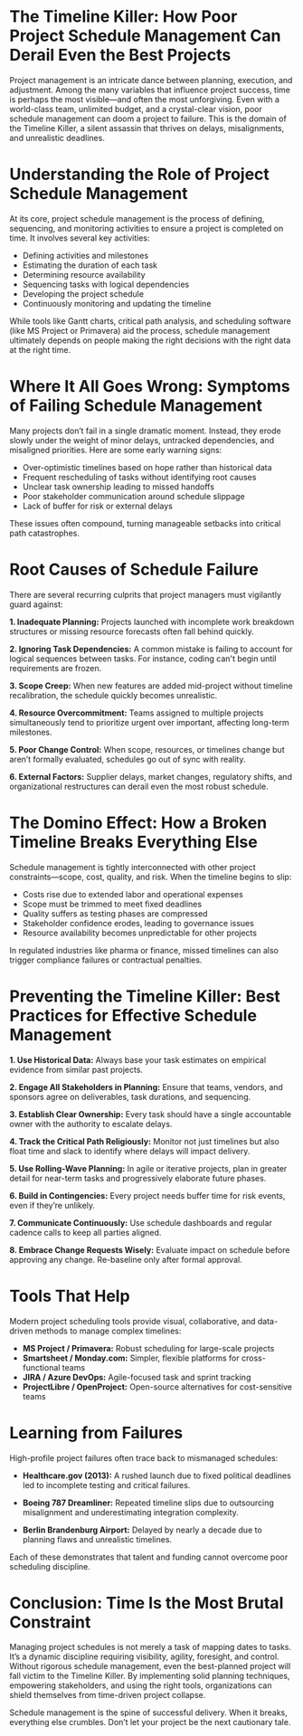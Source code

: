 # **The Timeline Killer: How Poor Project Schedule Management Can Derail Even the Best Projects**

Project management is an intricate dance between planning, execution, and adjustment. Among the many variables that influence project success, time is perhaps the most visible—and often the most unforgiving. Even with a world-class team, unlimited budget, and a crystal-clear vision, poor schedule management can doom a project to failure. This is the domain of the Timeline Killer, a silent assassin that thrives on delays, misalignments, and unrealistic deadlines.

# Understanding the Role of Project Schedule Management

At its core, project schedule management is the process of defining, sequencing, and monitoring activities to ensure a project is completed on time. It involves several key activities:

* Defining activities and milestones
* Estimating the duration of each task
* Determining resource availability
* Sequencing tasks with logical dependencies
* Developing the project schedule
* Continuously monitoring and updating the timeline

While tools like Gantt charts, critical path analysis, and scheduling software (like MS Project or Primavera) aid the process, schedule management ultimately depends on people making the right decisions with the right data at the right time.

# Where It All Goes Wrong: Symptoms of Failing Schedule Management

Many projects don’t fail in a single dramatic moment. Instead, they erode slowly under the weight of minor delays, untracked dependencies, and misaligned priorities. Here are some early warning signs:

* Over-optimistic timelines based on hope rather than historical data
* Frequent rescheduling of tasks without identifying root causes
* Unclear task ownership leading to missed handoffs
* Poor stakeholder communication around schedule slippage
* Lack of buffer for risk or external delays

These issues often compound, turning manageable setbacks into critical path catastrophes.

# Root Causes of Schedule Failure

There are several recurring culprits that project managers must vigilantly guard against:

**1. Inadequate Planning:** Projects launched with incomplete work breakdown structures or missing resource forecasts often fall behind quickly.

**2. Ignoring Task Dependencies:** A common mistake is failing to account for logical sequences between tasks. For instance, coding can't begin until requirements are frozen.

**3. Scope Creep:** When new features are added mid-project without timeline recalibration, the schedule quickly becomes unrealistic.

**4. Resource Overcommitment:** Teams assigned to multiple projects simultaneously tend to prioritize urgent over important, affecting long-term milestones.

**5. Poor Change Control:** When scope, resources, or timelines change but aren’t formally evaluated, schedules go out of sync with reality.

**6. External Factors:** Supplier delays, market changes, regulatory shifts, and organizational restructures can derail even the most robust schedule.

# The Domino Effect: How a Broken Timeline Breaks Everything Else

Schedule management is tightly interconnected with other project constraints—scope, cost, quality, and risk. When the timeline begins to slip:

* Costs rise due to extended labor and operational expenses
* Scope must be trimmed to meet fixed deadlines
* Quality suffers as testing phases are compressed
* Stakeholder confidence erodes, leading to governance issues
* Resource availability becomes unpredictable for other projects

In regulated industries like pharma or finance, missed timelines can also trigger compliance failures or contractual penalties.

# Preventing the Timeline Killer: Best Practices for Effective Schedule Management

**1. Use Historical Data:** Always base your task estimates on empirical evidence from similar past projects.

**2. Engage All Stakeholders in Planning:** Ensure that teams, vendors, and sponsors agree on deliverables, task durations, and sequencing.

**3. Establish Clear Ownership:** Every task should have a single accountable owner with the authority to escalate delays.

**4. Track the Critical Path Religiously:** Monitor not just timelines but also float time and slack to identify where delays will impact delivery.

**5. Use Rolling-Wave Planning:** In agile or iterative projects, plan in greater detail for near-term tasks and progressively elaborate future phases.

**6. Build in Contingencies:** Every project needs buffer time for risk events, even if they’re unlikely.

**7. Communicate Continuously:** Use schedule dashboards and regular cadence calls to keep all parties aligned.

**8. Embrace Change Requests Wisely:** Evaluate impact on schedule before approving any change. Re-baseline only after formal approval.

# Tools That Help

Modern project scheduling tools provide visual, collaborative, and data-driven methods to manage complex timelines:

* **MS Project / Primavera:** Robust scheduling for large-scale projects
* **Smartsheet / Monday.com:** Simpler, flexible platforms for cross-functional teams
* **JIRA / Azure DevOps:** Agile-focused task and sprint tracking
* **ProjectLibre / OpenProject:** Open-source alternatives for cost-sensitive teams

# Learning from Failures

High-profile project failures often trace back to mismanaged schedules:

* **Healthcare.gov (2013):** A rushed launch due to fixed political deadlines led to incomplete testing and critical failures.

* **Boeing 787 Dreamliner:** Repeated timeline slips due to outsourcing misalignment and underestimating integration complexity.

* **Berlin Brandenburg Airport:** Delayed by nearly a decade due to planning flaws and unrealistic timelines.

Each of these demonstrates that talent and funding cannot overcome poor scheduling discipline.

# Conclusion: Time Is the Most Brutal Constraint

Managing project schedules is not merely a task of mapping dates to tasks. It’s a dynamic discipline requiring visibility, agility, foresight, and control. Without rigorous schedule management, even the best-planned project will fall victim to the Timeline Killer. By implementing solid planning techniques, empowering stakeholders, and using the right tools, organizations can shield themselves from time-driven project collapse.

Schedule management is the spine of successful delivery. When it breaks, everything else crumbles. Don’t let your project be the next cautionary tale.
